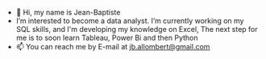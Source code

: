 - 👋 Hi, my name is Jean-Baptiste
- I’m interested to become a data analyst.
  I’m currently working on my SQL skills, and I'm developing my knowledge on Excel,
  The next step for me is to soon learn Tableau, Power Bi and then Python
- 📫 You can reach me by E-mail at jb.allombert@gmail.com

<!---
JBaptisteAll/JBaptisteAll is a ✨ special ✨ repository because its `README.md` (this file) appears on your GitHub profile.
You can click the Preview link to take a look at your changes.
--->
